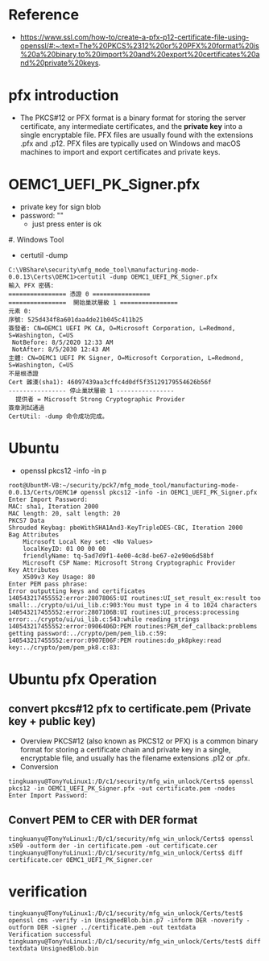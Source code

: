 
# Reference
- https://www.ssl.com/how-to/create-a-pfx-p12-certificate-file-using-openssl/#:~:text=The%20PKCS%2312%20or%20PFX%20format%20is%20a%20binary,to%20import%20and%20export%20certificates%20and%20private%20keys.

# pfx introduction
- The PKCS#12 or PFX format is a binary format for storing the server certificate, any intermediate certificates, and the **private key** into a single encryptable file. PFX files are usually found with the extensions .pfx and .p12. PFX files are typically used on Windows and macOS machines to import and export certificates and private keys.

# OEMC1_UEFI_PK_Signer.pfx
- private key for sign blob
- password: ""
  - just press enter is ok

#. Windows Tool
   - certutil -dump <path to cert>
```
C:\VBShare\security\mfg_mode_tool\manufacturing-mode-0.0.13\Certs\OEMC1>certutil -dump OEMC1_UEFI_PK_Signer.pfx
輸入 PFX 密碼:
================ 憑證 0 ================
================  開始巢狀層級 1 ================
元素 0:
序號: 525d434f8a601daa4de21b045c411b25
簽發者: CN=OEMC1 UEFI PK CA, O=Microsoft Corporation, L=Redmond, S=Washington, C=US
 NotBefore: 8/5/2020 12:33 AM
 NotAfter: 8/5/2030 12:43 AM
主體: CN=OEMC1 UEFI PK Signer, O=Microsoft Corporation, L=Redmond, S=Washington, C=US
不是根憑證
Cert 雜湊(sha1): 46097439aa3cffc4d0df5f35129179554626b56f
---------------- 停止巢狀層級 1 ----------------
  提供者 = Microsoft Strong Cryptographic Provider
簽章測試通過
CertUtil: -dump 命令成功完成。
```

# Ubuntu
- openssl pkcs12 -info -in <path to cert> p
```
root@UbuntM-VB:~/security/pck7/mfg_mode_tool/manufacturing-mode-0.0.13/Certs/OEMC1# openssl pkcs12 -info -in OEMC1_UEFI_PK_Signer.pfx
Enter Import Password:
MAC: sha1, Iteration 2000
MAC length: 20, salt length: 20
PKCS7 Data
Shrouded Keybag: pbeWithSHA1And3-KeyTripleDES-CBC, Iteration 2000
Bag Attributes
    Microsoft Local Key set: <No Values>
    localKeyID: 01 00 00 00 
    friendlyName: tq-5ad7d9f1-4e00-4c8d-be67-e2e90e6d58bf
    Microsoft CSP Name: Microsoft Strong Cryptographic Provider
Key Attributes
    X509v3 Key Usage: 80 
Enter PEM pass phrase:
Error outputting keys and certificates
140543217455552:error:28078065:UI routines:UI_set_result_ex:result too small:../crypto/ui/ui_lib.c:903:You must type in 4 to 1024 characters
140543217455552:error:2807106B:UI routines:UI_process:processing error:../crypto/ui/ui_lib.c:543:while reading strings
140543217455552:error:0906406D:PEM routines:PEM_def_callback:problems getting password:../crypto/pem/pem_lib.c:59:
140543217455552:error:0907E06F:PEM routines:do_pk8pkey:read key:../crypto/pem/pem_pk8.c:83:
```
# Ubuntu pfx Operation
## convert pkcs#12 pfx to certificate.pem (Private key + public key)
  - Overview
    PKCS#12 (also known as PKCS12 or PFX) is a common binary format for storing a certificate chain and private key in a single, encryptable file, and usually has the filename extensions .p12 or .pfx. 
  - Conversion
```
tingkuanyu@TonyYuLinux1:/D/c1/security/mfg_win_unlock/Certs$ openssl pkcs12 -in OEMC1_UEFI_PK_Signer.pfx -out certificate.pem -nodes
Enter Import Password:
```

## Convert PEM to CER with DER format
```
tingkuanyu@TonyYuLinux1:/D/c1/security/mfg_win_unlock/Certs$ openssl x509 -outform der -in certificate.pem -out certificate.cer
tingkuanyu@TonyYuLinux1:/D/c1/security/mfg_win_unlock/Certs$ diff certificate.cer OEMC1_UEFI_PK_Signer.cer
```
# verification
```
tingkuanyu@TonyYuLinux1:/D/c1/security/mfg_win_unlock/Certs/test$ openssl cms -verify -in UnsignedBlob.bin.p7 -inform DER -noverify -outform DER -signer ../certificate.pem -out textdata
Verification successful
tingkuanyu@TonyYuLinux1:/D/c1/security/mfg_win_unlock/Certs/test$ diff textdata UnsignedBlob.bin
```